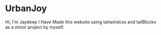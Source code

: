 # UrbanJoy

Hi, I'm Jaydeep
I Have Made this website using tailwindcss and tailBlocks as a minor project by myself.
